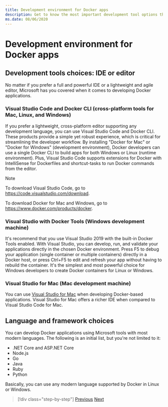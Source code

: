 ```yaml
---
title: Development environment for Docker apps
description: Get to know the most important development tool options that support the Docker development life-cycle.
ms.date: 08/06/2020
---
```

# Development environment for Docker apps

## Development tools choices: IDE or editor

No matter if you prefer a full and powerful IDE or a lightweight and agile editor, Microsoft has you covered when it comes to developing Docker applications.

### Visual Studio Code and Docker CLI (cross-platform tools for Mac, Linux, and Windows)

If you prefer a lightweight, cross-platform editor supporting any development language, you can use Visual Studio Code and Docker CLI. These products provide a simple yet robust experience, which is critical for streamlining the developer workflow. By installing "Docker for Mac" or "Docker for Windows" (development environment), Docker developers can use a single Docker CLI to build apps for both Windows or Linux (runtime environment). Plus, Visual Studio Code supports extensions for Docker with IntelliSense for Dockerfiles and shortcut-tasks to run Docker commands from the editor.

> [!NOTE]
> To download Visual Studio Code, go to <https://code.visualstudio.com/download>.
>
> To download Docker for Mac and Windows, go to <https://www.docker.com/products/docker>.

### Visual Studio with Docker Tools (Windows development machine)

It's recommend that you use Visual Studio 2019 with the built-in Docker Tools enabled. With Visual Studio, you can develop, run, and validate your applications directly in the chosen Docker environment. Press F5 to debug your application (single container or multiple containers) directly in a Docker host, or press Ctrl+F5 to edit and refresh your app without having to rebuild the container. It's the simplest and most powerful choice for Windows developers to create Docker containers for Linux or Windows.

### Visual Studio for Mac (Mac development machine)

You can use [Visual Studio for Mac](https://visualstudio.microsoft.com/vs/mac/?utm_medium=microsoft&utm_source=docs.microsoft.com&utm_campaign=inline+link) when developing Docker-based applications. Visual Studio for Mac offers a richer IDE when compared to Visual Studio Code for Mac.

## Language and framework choices

You can develop Docker applications using Microsoft tools with most modern languages. The following is an initial list, but you're not limited to it:

- .NET Core and ASP.NET Core
- Node.js
- Go
- Java
- Ruby
- Python

Basically, you can use any modern language supported by Docker in Linux or Windows.

>[!div class="step-by-step"]
>[Previous](deploy-azure-kubernetes-service.md)
>[Next](docker-apps-inner-loop-workflow.md)
